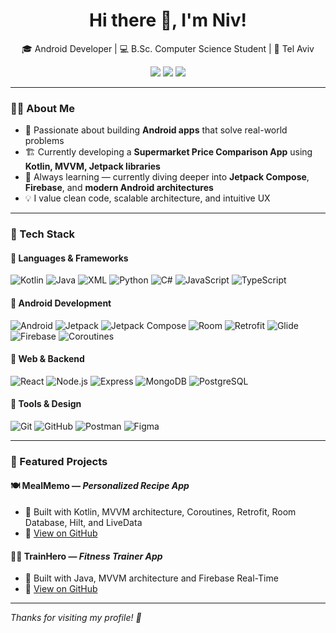 <h1 align="center">Hi there 👋, I'm Niv!</h1>

<p align="center">
🎓 Android Developer | 💻 B.Sc. Computer Science Student | 📍 Tel Aviv  
</p>

<p align="center">
  <a href="mailto:niv.neu@gmail.com"><img src="https://img.shields.io/badge/Email-niv.neu@gmail.com-D14836?style=flat&logo=gmail&logoColor=white" /></a>
  <a href="https://linkedin.com/in/niv-neuvirth"><img src="https://img.shields.io/badge/LinkedIn-Niv%20Neuvirth-0077B5?style=flat&logo=linkedin&logoColor=white" /></a>
  <a href="https://nivn.tech"><img src="https://img.shields.io/badge/Portfolio-nivn.tech-1DA1F2?style=flat&logo=google-chrome&logoColor=white" /></a>
</p>


---

### 👨‍💻 About Me

- 📱 Passionate about building **Android apps** that solve real-world problems  
- 🏗️ Currently developing a **Supermarket Price Comparison App** using **Kotlin, MVVM, Jetpack libraries**
- 🌱 Always learning — currently diving deeper into **Jetpack Compose**, **Firebase**, and **modern Android architectures**
- 💡 I value clean code, scalable architecture, and intuitive UX

---

### 🧰 Tech Stack

#### 🔹 Languages & Frameworks
![Kotlin](https://img.shields.io/badge/Kotlin-%230095D5.svg?style=flat&logo=kotlin&logoColor=white)
![Java](https://img.shields.io/badge/Java-%23ED8B00.svg?style=flat&logo=java&logoColor=white)
![XML](https://img.shields.io/badge/XML-%23e34c26.svg?style=flat&logo=xml&logoColor=white)
![Python](https://img.shields.io/badge/Python-%233776AB.svg?style=flat&logo=python&logoColor=white)
![C#](https://img.shields.io/badge/C%23-%23239120.svg?style=flat&logo=c-sharp&logoColor=white)
![JavaScript](https://img.shields.io/badge/JavaScript-%23F7DF1E.svg?style=flat&logo=javascript&logoColor=black)
![TypeScript](https://img.shields.io/badge/TypeScript-%23007ACC.svg?style=flat&logo=typescript&logoColor=white)

#### 🔹 Android Development
![Android](https://img.shields.io/badge/Android-%234285F4.svg?style=flat&logo=android&logoColor=white)
![Jetpack](https://img.shields.io/badge/Jetpack-%23007396.svg?style=flat&logo=android&logoColor=white)
![Jetpack Compose](https://img.shields.io/badge/Jetpack_Compose-%2300C853.svg?style=flat&logo=jetpackcompose&logoColor=white)
![Room](https://img.shields.io/badge/Room-%23FF6F00.svg?style=flat)
![Retrofit](https://img.shields.io/badge/Retrofit-%23FF7043.svg?style=flat)
![Glide](https://img.shields.io/badge/Glide-%2300ACC1.svg?style=flat)
![Firebase](https://img.shields.io/badge/Firebase-%23039BE5.svg?style=flat&logo=firebase)
![Coroutines](https://img.shields.io/badge/Coroutines-%234285F4.svg?style=flat&logo=kotlin&logoColor=white)

#### 🔹 Web & Backend
![React](https://img.shields.io/badge/React-%2361DAFB.svg?style=flat&logo=react&logoColor=black)
![Node.js](https://img.shields.io/badge/Node.js-%23339933.svg?style=flat&logo=nodedotjs&logoColor=white)
![Express](https://img.shields.io/badge/Express-%23000000.svg?style=flat&logo=express&logoColor=white)
![MongoDB](https://img.shields.io/badge/MongoDB-%2347A248.svg?style=flat&logo=mongodb&logoColor=white)
![PostgreSQL](https://img.shields.io/badge/PostgreSQL-%23336791.svg?style=flat&logo=postgresql&logoColor=white)

#### 🔹 Tools & Design
![Git](https://img.shields.io/badge/Git-%23F05032.svg?style=flat&logo=git&logoColor=white)
![GitHub](https://img.shields.io/badge/GitHub-%23121011.svg?style=flat&logo=github&logoColor=white)
![Postman](https://img.shields.io/badge/Postman-%23FF6C37.svg?style=flat&logo=postman&logoColor=white)
![Figma](https://img.shields.io/badge/Figma-%23F24E1E.svg?style=flat&logo=figma&logoColor=white)

---

### 🚀 Featured Projects

#### 🍽️ MealMemo — *Personalized Recipe App*
- 🧱 Built with Kotlin, MVVM architecture, Coroutines, Retrofit, Room Database, Hilt, and LiveData
- 🔗 [View on GitHub](https://github.com/NivNeuvirth/MealMemoAndroidApp)

#### 🏋️‍♂️ TrainHero — *Fitness Trainer App*
- 🧱 Built with Java, MVVM architecture and Firebase Real-Time
- 🔗 [View on GitHub](https://github.com/NivNeuvirth/TrainHero)

---

_Thanks for visiting my profile! 👀_

